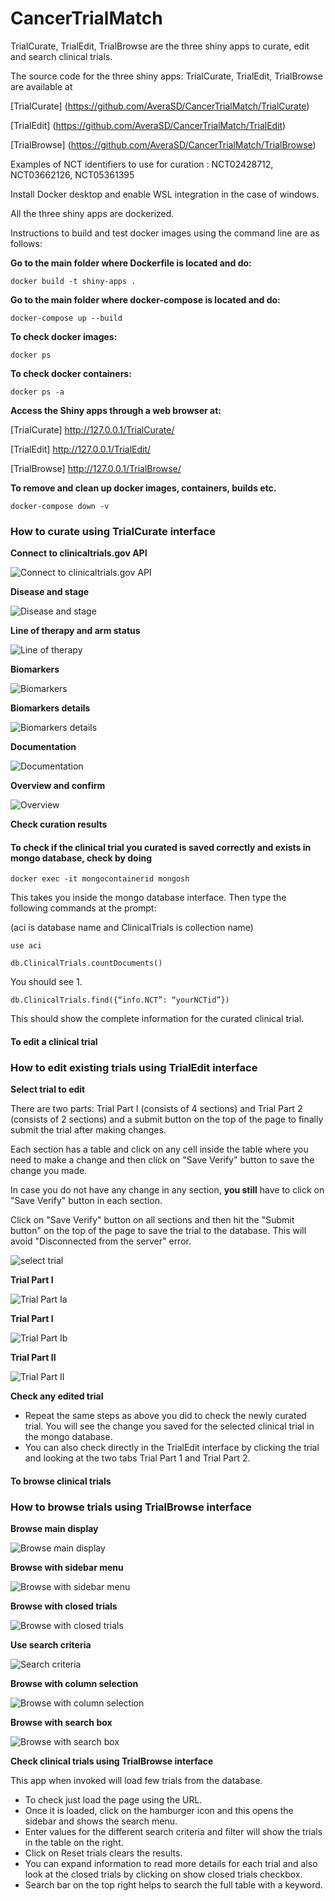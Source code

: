 # CancerTrialMatch

TrialCurate, TrialEdit, TrialBrowse are the three shiny apps to curate, edit and search clinical trials. 

The source code for the three shiny apps: TrialCurate, TrialEdit, TrialBrowse are available at

[TrialCurate] (https://github.com/AveraSD/CancerTrialMatch/TrialCurate)

[TrialEdit] (https://github.com/AveraSD/CancerTrialMatch/TrialEdit)

[TrialBrowse] (https://github.com/AveraSD/CancerTrialMatch/TrialBrowse)

Examples of NCT identifiers to use for curation : NCT02428712, NCT03662126, NCT05361395 

Install Docker desktop and enable WSL integration in the case of windows.

All the three shiny apps are dockerized. 

Instructions to build and test docker images using the command line are as follows:

**Go to the main folder where Dockerfile is located and do:**

```docker build -t shiny-apps . ```

**Go to the main folder where docker-compose is located and do:**

```docker-compose up --build```

**To check docker images:**

```docker ps```

**To check docker containers:**

```docker ps -a```

**Access the Shiny apps through a web browser at:**

[TrialCurate] http://127.0.0.1/TrialCurate/

[TrialEdit] http://127.0.0.1/TrialEdit/

[TrialBrowse] http://127.0.0.1/TrialBrowse/


**To remove and clean up docker images, containers, builds etc.**

```docker-compose down -v```

### How to curate using TrialCurate interface ###

**Connect to clinicaltrials.gov API**

![Connect to clinicaltrials.gov API](images/curate01.png)

**Disease and stage**

![Disease and stage](images/curate03.png)

**Line of therapy and arm status**

![Line of therapy](images/curate04.png)

**Biomarkers**

![Biomarkers](images/curate05.png)

**Biomarkers details**

![Biomarkers details](images/curate06.png)

**Documentation**

![Documentation](images/curate07.png)

**Overview and confirm**

![Overview](images/curate08.png)


**Check curation results**

#### To check if the clinical trial you curated is saved correctly and exists in mongo database, check by doing #### 

```docker exec -it mongocontainerid mongosh```

This takes you inside the mongo database interface. Then type the following commands at the prompt:

(aci is database name and ClinicalTrials is collection name)

```use aci```

```db.ClinicalTrials.countDocuments()```

You should see 1.

```db.ClinicalTrials.find({“info.NCT”: “yourNCTid”})```

This should show the complete information for the curated clinical trial. 

#### To edit a clinical trial ####

### How to edit existing trials using TrialEdit interface ###

**Select trial to edit**

There are two parts: Trial Part I (consists of 4 sections) and Trial Part 2 (consists of 2 sections) and a submit button on the top of the page to finally submit the trial after making changes.

Each section has a table and click on any cell inside the table where you need to make a change and then click on "Save Verify" button to save the change you made.

In case you do not have any change in any section, **you still** have to click on "Save Verify" button in each section. 

Click on "Save Verify" button on all sections and then hit the "Submit button" on the top of the page to save the trial to the database. This will avoid "Disconnected from the server" error.

![select trial](images/edit01.png)

**Trial Part I**

![Trial Part Ia](images/edit03.png)

**Trial Part I**

![Trial Part Ib](images/edit04.png)

**Trial Part II**

![Trial Part II](images/edit05.png)

**Check any edited trial**

- Repeat the same steps as above you did to check the newly curated trial. You will see the change you saved for the selected clinical trial in the mongo database. 
- You can also check directly in the TrialEdit interface by clicking the trial and looking at the two tabs Trial Part 1 and Trial Part 2.

#### To browse clinical trials ####

### How to browse trials using TrialBrowse interface ###

**Browse main display**

![Browse main display](images/browse01.png)

**Browse with sidebar menu**

![Browse with sidebar menu](images/browse02.png)

**Browse with closed trials**

![Browse with closed trials](images/browse03.png)

**Use search criteria**

![Search criteria](images/browse04.png)

**Browse with column selection**

![Browse with column selection](images/browse05.png)

**Browse with search box**

![Browse with search box](images/browse07.png)


**Check clinical trials using TrialBrowse interface**

This app when invoked will load few trials from the database. 

- To check just load the page using the URL. 
- Once it is loaded, click on the hamburger icon and this opens the sidebar and shows the search menu. 
- Enter values for the different search criteria and filter will show the trials in the table on the right.
- Click on Reset trials clears the results.
- You can expand information to read more details for each trial and also look at the closed trials by clicking on show closed trials checkbox.
- Search bar on the top right helps to search the full table with a keyword.
